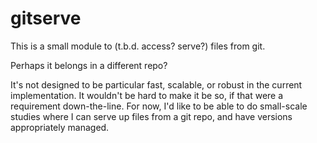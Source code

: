 gitserve
========

This is a small module to (t.b.d. access? serve?) files from git.

Perhaps it belongs in a different repo?

It's not designed to be particular fast, scalable, or robust in the
current implementation. It wouldn't be hard to make it be so, if that
were a requirement down-the-line. For now, I'd like to be able to do
small-scale studies where I can serve up files from a git repo, and
have versions appropriately managed.
